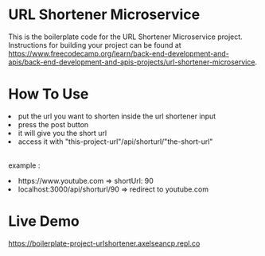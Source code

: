 # URL Shortener Microservice

This is the boilerplate code for the URL Shortener Microservice project. Instructions for building your project can be found at https://www.freecodecamp.org/learn/back-end-development-and-apis/back-end-development-and-apis-projects/url-shortener-microservice.

# How To Use  
<li> put the url you want to shorten inside the url shortener input </li>
<li> press the post button </li>
<li> it will give you the short url </li>
<li> access it with "this-project-url"/api/shorturl/"the-short-url" </li>

<br>

example : 
<li> https://www.youtube.com => shortUrl: 90 </li>
<li> localhost:3000/api/shorturl/90 => redirect to youtube.com </li>

# Live Demo
https://boilerplate-project-urlshortener.axelseancp.repl.co
